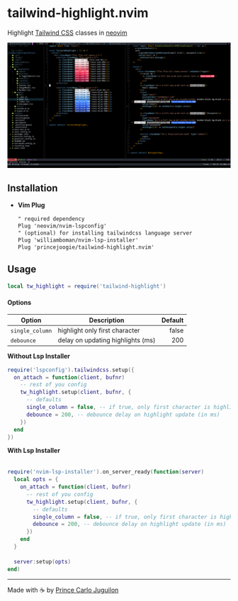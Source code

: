 # tailwind-highlight.nvim

Highlight [Tailwind CSS](https://tailwindcss.com/) classes in [neovim](https://neovim.io/)

![preview](./assets/tw_highlight.png)

## Installation

- **Vim Plug**
  ```vim
  " required dependency
  Plug 'neovim/nvim-lspconfig'
  " (optional) for installing tailwindcss language server
  Plug 'williamboman/nvim-lsp-installer'
  Plug 'princejoogie/tailwind-highlight.nvim'
  ```

## Usage

```lua
local tw_highlight = require('tailwind-highlight')
```

#### Options

| Option          | Description                       | Default |
| --------------- | --------------------------------- | ------: |
| `single_column` | highlight only first character    |   false |
| `debounce`      | delay on updating highlights (ms) |     200 |

**Without Lsp Installer**

```lua
require('lspconfig').tailwindcss.setup({
  on_attach = function(client, bufnr)
    -- rest of you config
    tw_highlight.setup(client, bufnr, {
      -- defaults
      single_column = false, -- if true, only first character is highlighted
      debounce = 200, -- debounce delay on highlight update (in ms)
    })
  end
})

```

**With Lsp Installer**

```lua

require('nvim-lsp-installer').on_server_ready(function(server)
  local opts = {
    on_attach = function(client, bufnr)
      -- rest of you config
      tw_highlight.setup(client, bufnr, {
        -- defaults
        single_column = false, -- if true, only first character is highlighted
        debounce = 200, -- debounce delay on highlight update (in ms)
      })
    end
  }

  server:setup(opts)
end)
```

---

Made with ☕ by [Prince Carlo Juguilon][portfolio]

[portfolio]: https://princecaarlo.tech/
[github]: https://github.com/princejoogie/
[twitter]: https://twitter.com/princecaarlo/
[instagram]: https://www.instagram.com/princecaarlo/
[linkedin]: https://www.linkedin.com/in/princejoogie/

